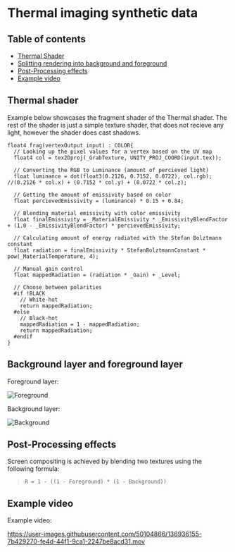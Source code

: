 # Thermal imaging synthetic data

## Table of contents

- [Thermal Shader](#Thermal-shader)
- [Splitting rendering into background and foreground](#Background-layer-and-foreground-layer)
- [Post-Processing effects](#Post-Processing-effects)
- [Example video](#Example-video)

## Thermal shader
Example below showcases the fragment shader of the Thermal shader. The rest of the shader is just a simple texture shader, that does not recieve any light, however the shader does cast shadows.

```SHADERLAB
float4 frag(vertexOutput input) : COLOR{
  // Looking up the pixel values for a vertex based on the UV map
  float4 col = tex2Dproj(_GrabTexture, UNITY_PROJ_COORD(input.tex));

  // Converting the RGB to Luminance (amount of percieved light)
  float luminance = dot(float3(0.2126, 0.7152, 0.0722), col.rgb); //(0.2126 * col.x) + (0.7152 * col.y) + (0.0722 * col.z);

  // Getting the amount of emissivity based on color
  float percievedEmissivity = (luminance) * 0.15 + 0.84;

  // Blending material emissivity with color emissivity
  float finalEmissivity = _MaterialEmissivity * _EmissivityBlendFactor + (1.0 - _EmissivityBlendFactor) * percievedEmissivity;
  
  // Calculating amount of energy radiated with the Stefan Bolztmann constant
  float radiation = finalEmissivity * StefanBolztmannConstant * pow(_MaterialTemperature, 4);

  // Manual gain control
  float mappedRadiation = (radiation * _Gain) + _Level;

  // Choose between polarities
  #if !BLACK
    // White-hot
    return mappedRadiation;
  #else
    // Black-hot
    mappedRadiation = 1 - mappedRadiation;
    return mappedRadiation;
  #endif
}
```
## Background layer and foreground layer
Foreground layer:

![Foreground](https://user-images.githubusercontent.com/50104866/136943720-eff83ac1-4aee-4b3d-876c-7d820601d953.jpg)

Background layer:

![Background](https://user-images.githubusercontent.com/50104866/136943726-ba6ca04a-a5dc-4d18-8fc7-2855a6c78529.jpg)

## Post-Processing effects

Screen compositing is achieved by blending two textures using the following formula:
>`R = 1 - ((1 - Foreground) * (1 - Background))`

## Example video

Example video:

https://user-images.githubusercontent.com/50104866/136936155-7b429270-fe4d-44f1-9ca1-2247be8acd31.mov


